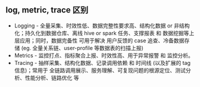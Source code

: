 ## log, metric, trace 区别    
- Logging - 全量采集、时效性低、数据完整性要求高、结构化数据 or 非结构化；持久化到数据仓库、离线 hive or spark 任务、支撑报表 和 数据挖掘等上层应用；同时，数据完备性 可用于解决 用户反馈的 case 追查、冷备数据存储 (eg. 全量关系链、user-profile 等数据表的扫描上报)
- Metrics - 监控打点、指标聚合上报、时效性高、用于异常报警 和 监控分析。
- Tracing - 抽样采集、结构化数据、记录调用依赖 和 时间线 (以及扩展的 tag 信息)；常用于 全链路调用展示、服务理解、可复现问题的根源定位、测试分析、性能分析、链路优化 等

